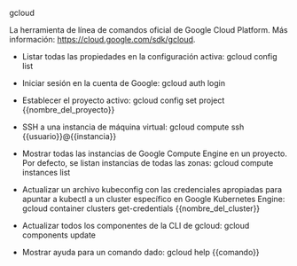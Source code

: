   gcloud

  La herramienta de línea de comandos oficial de Google Cloud Platform.
  Más información: https://cloud.google.com/sdk/gcloud.

  - Listar todas las propiedades en la configuración activa:
    gcloud config list

  - Iniciar sesión en la cuenta de Google:
    gcloud auth login

  - Establecer el proyecto activo:
    gcloud config set project {{nombre_del_proyecto}}

  - SSH a una instancia de máquina virtual:
    gcloud compute ssh {{usuario}}@{{instancia}}

  - Mostrar todas las instancias de Google Compute Engine en un proyecto. Por defecto, se listan instancias de todas las zonas:
    gcloud compute instances list

  - Actualizar un archivo kubeconfig con las credenciales apropiadas para apuntar a kubectl a un cluster específico en Google Kubernetes Engine:
    gcloud container clusters get-credentials {{nombre_del_cluster}}

  - Actualizar todos los componentes de la CLI de gcloud:
    gcloud components update

  - Mostrar ayuda para un comando dado:
    gcloud help {{comando}}

